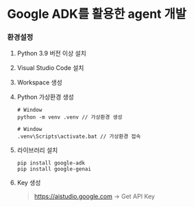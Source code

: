 # Google ADK를 활용한 agent 개발

### 환경설정

1. Python 3.9 버전 이상 설치
2. Visual Studio Code 설치
3. Workspace 생성
4. Python 가상환경 생성

    ```
    # Window
    python -m venv .venv // 가상환경 생성
    ```
   
    ```
    # Window
    .venv\Scripts\activate.bat // 가상환경 접속
    ```
5. 라이브러리 설치
    ```
    pip install google-adk
    pip install google-genai
    ```
6.  Key 생성

    > https://aistudio.google.com -> Get API Key